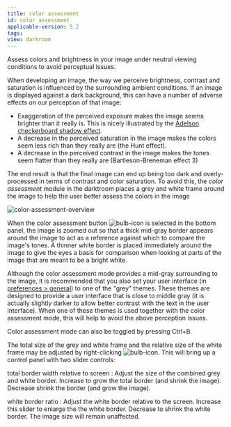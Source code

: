 ```yaml
---
title: color assessment
id: color assessment
applicable-version: 5.2
tags:
view: darkroom
---
```


Assess colors and brightness in your image under neutral viewing conditions to avoid perceptual issues.

When developing an image, the way we perceive brightness, contrast and saturation is influenced by the surrounding ambient conditions. If an image is displayed against a dark background, this can have a number of adverse effects on our perception of that image:

-   Exaggeration of the perceived exposure makes the image seems brighter than it really is. This is nicely illustrated by the [Adelson checkerboard shadow effect](https://en.wikipedia.org/wiki/Checker_shadow_illusion).
-   A decrease in the perceived saturation in the image makes the colors seem less rich than they really are (the Hunt effect).
-   A decrease in the perceived contrast in the image makes the tones seem flatter than they really are (Bartleson-Breneman effect 3)

The end result is that the final image can end up being too dark and overly-processed in terms of contrast and color saturation. To avoid this, the _color assessment_ module in the darktroom places a grey and white frame around the image to help the user better assess the colors in the image

![color-assessment-overview](./color-assessment/color-assessment-overview.png#w75)

When the color assessment button ![bulb-icon](./color-assessment/bulb-icon.png#icon) is selected in the bottom panel, the image is zoomed out so that a thick mid-gray border appears around the image to act as a reference against which to compare the image's tones. A thinner white border is placed immediately around the image to give the eyes a basis for comparison when looking at parts of the image that are meant to be a bright white.

Although the color assessment mode provides a mid-gray surrounding to the image, it is recommended that you also set your user interface (in [preferences > general](../../../preferences-settings/general.md)) to one of the "grey" themes. These themes are designed to provide a user interface that is close to middle gray (it is actually slightly darker to allow better contrast with the text in the user interface). When one of these themes is used together with the color assessment mode, this will help to avoid the above perception issues.

Color assessment mode can also be toggled by pressing Ctrl+B.

The total size of the grey and white frame and the relative size of the white frame may be adjusted by right-clicking ![bulb-icon](./color-assessment/bulb-icon.png#icon). This will bring up a control panel with two slider controls:

total border width relative to screen
: Adjust the size of the combined grey and white border. Increase to grow the total border (and shrink the image). Decrease shrink the border (and grow the image).

white border ratio
: Adjust the white border relative to the screen. Increase this slider to enlarge the the white border. Decrease to shrink the white border. The image size will remain unaffected.
